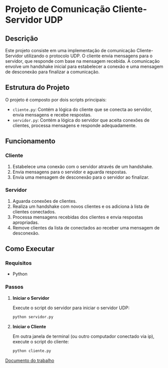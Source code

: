 # Projeto de Comunicação Cliente-Servidor UDP

## Descrição

Este projeto consiste em uma implementação de comunicação Cliente-Servidor utilizando o protocolo UDP. O cliente envia mensagens para o servidor, que responde com base na mensagem recebida. A comunicação envolve um handshake inicial para estabelecer a conexão e uma mensagem de desconexão para finalizar a comunicação.

## Estrutura do Projeto

O projeto é composto por dois scripts principais:

- `cliente.py`: Contém a lógica do cliente que se conecta ao servidor, envia mensagens e recebe respostas.
- `servidor.py`: Contém a lógica do servidor que aceita conexões de clientes, processa mensagens e responde adequadamente.

## Funcionamento

### Cliente

1. Estabelece uma conexão com o servidor através de um handshake.
2. Envia mensagens para o servidor e aguarda respostas.
3. Envia uma mensagem de desconexão para o servidor ao finalizar.

### Servidor

1. Aguarda conexões de clientes.
2. Realiza um handshake com novos clientes e os adiciona à lista de clientes conectados.
3. Processa mensagens recebidas dos clientes e envia respostas apropriadas.
4. Remove clientes da lista de conectados ao receber uma mensagem de desconexão.

## Como Executar

### Requisitos

- Python

### Passos

1. **Iniciar o Servidor**

   Execute o script do servidor para iniciar o servidor UDP:

   ```sh
   python servidor.py
   ```

2. **Iniciar o Cliente**

   Em outra janela de terminal (ou outro computador conectado via ip), execute o script do cliente:

   ```sh
   python cliente.py
   ```

[Documento do trabalho](https://github.com/leoFagundes/UDP--Project/blob/main/assets/github/ASD%20-%20Volunt%C3%A1ria.docx)
